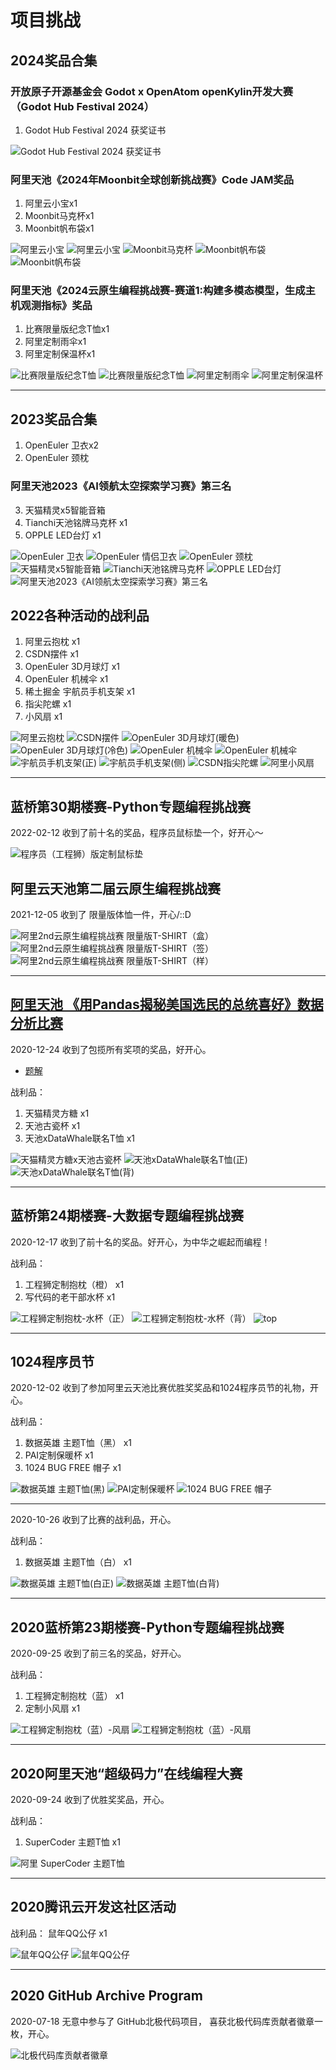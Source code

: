 # 项目挑战



## 2024奖品合集

### 开放原子开源基金会 Godot x OpenAtom openKylin开发大赛（Godot Hub Festival 2024）

1. Godot Hub Festival 2024 获奖证书

![Godot Hub Festival 2024 获奖证书](challenge/2024-godot-festival-certificate.jpg "Godot Hub Festival 2024 获奖证书")

### 阿里天池《2024年Moonbit全球创新挑战赛》Code JAM奖品

1. 阿里云小宝x1
2. Moonbit马克杯x1
3. Moonbit帆布袋x1

![阿里云小宝](challenge/2024-tianchi-alibaba1.jpg "阿里云小宝")
![阿里云小宝](challenge/2024-tianchi-alibaba2.jpg "阿里云小宝")
![Moonbit马克杯](challenge/2024-tianchi-moonbit.jpg "Moonbit马克杯")
![Moonbit帆布袋](challenge/2024-tianchi-bag1.jpg "Moonbit帆布袋")
![Moonbit帆布袋](challenge/2024-tianchi-bag2.jpg "Moonbit帆布袋")

### 阿里天池《2024云原生编程挑战赛-赛道1:构建多模态模型，生成主机观测指标》奖品

1. 比赛限量版纪念T恤x1
2. 阿里定制雨伞x1
3. 阿里定制保温杯x1

![比赛限量版纪念T恤](challenge/2024-tianchi-tshirt1.jpg "比赛限量版纪念T恤")
![比赛限量版纪念T恤](challenge/2024-tianchi-tshirt2.jpg "比赛限量版纪念T恤")
![阿里定制雨伞](challenge/2024-tianchi-umbrella.jpg "阿里定制雨伞")
![阿里定制保温杯](challenge/2024-tianchi-mug.jpg "阿里定制保温杯")

---


## 2023奖品合集

1. OpenEuler 卫衣x2
2. OpenEuler 颈枕

### 阿里天池2023《AI领航太空探索学习赛》第三名

3. 天猫精灵x5智能音箱
4. Tianchi天池铭牌马克杯 x1
5. OPPLE LED台灯 x1

![OpenEuler 卫衣](challenge/2023openeuler1.jpeg "OpenEuler 卫衣")
![OpenEuler 情侣卫衣](challenge/2023openeuler2.png "OpenEuler 情侣卫衣")
![OpenEuler 颈枕](challenge/2023openeuler3.png "OpenEuler 颈枕")
![天猫精灵x5智能音箱](challenge/2023tianchi-tianmaojinglingx5.jpg "天猫精灵x5智能音箱")
![Tianchi天池铭牌马克杯](challenge/2023tianchicup.jpg "Tianchi天池铭牌马克杯")
![OPPLE LED台灯](challenge/2023-tianchi-oppleled.jpg "OPPLE LED台灯")
![阿里天池2023《AI领航太空探索学习赛》第三名](challenge/2023-tianchi-top3.jpg "阿里天池2023《AI领航太空探索学习赛》第三名")


## 2022各种活动的战利品

1. 阿里云抱枕 x1
2. CSDN摆件 x1
3. OpenEuler 3D月球灯 x1
4. OpenEuler 机械伞 x1
5. 稀土掘金 宇航员手机支架 x1
6. 指尖陀螺 x1
7. 小风扇 x1

![阿里云抱枕](challenge/2022aliyun1.jpeg "阿里云抱枕")
![CSDN摆件](challenge/2022CSDN1.jpeg "CSDN摆件")
![OpenEuler 3D月球灯(暖色)](challenge/2022openeuler1.jpeg "OpenEuler 3D月球灯(暖色)")
![OpenEuler 3D月球灯(冷色)](challenge/2022openeuler2.jpeg "OpenEuler 3D月球灯(冷色)")
![OpenEuler 机械伞](challenge/2022openeuler3.jpeg "OpenEuler 机械伞")
![OpenEuler 机械伞](challenge/2022openeuler4.jpeg "开关的开伞按钮很赞和透视的机械结构很赞")
![宇航员手机支架(正)](challenge/20221.jpeg "宇航员手机支架(正)")
![宇航员手机支架(侧)](challenge/20222.jpeg "宇航员手机支架(侧)")
![CSDN指尖陀螺](challenge/20223.jpeg "CSDN指尖陀螺")
![阿里小风扇](challenge/20224.jpeg "阿里小风扇")

---

## 蓝桥第30期楼赛-Python专题编程挑战赛

2022-02-12 收到了前十名的奖品，程序员鼠标垫一个，好开心～

![程序员（工程狮）版定制鼠标垫](challenge/20220212.jpg "程序员（工程狮）版定制鼠标垫")

## 阿里云天池第二届云原生编程挑战赛

2021-12-05 收到了 限量版体恤一件，开心/::D

![阿里2nd云原生编程挑战赛 限量版T-SHIRT（盒）](challenge/514456082817015.png "阿里2nd云原生编程挑战赛 限量版T-SHIRT（盒）")
![阿里2nd云原生编程挑战赛 限量版T-SHIRT（签）](challenge/428401392606107.png "阿里2nd云原生编程挑战赛 限量版T-SHIRT（签）")
![阿里2nd云原生编程挑战赛 限量版T-SHIRT（样）](challenge/562082015931858.png "阿里2nd云原生编程挑战赛 限量版T-SHIRT（样）")

---

## [阿里天池 《用Pandas揭秘美国选民的总统喜好》数据分析比赛](https://tianchi.aliyun.com/competition/entrance/531837/introduction)

2020-12-24 收到了包揽所有奖项的奖品，好开心。

- [题解](https://tianchi.aliyun.com/notebook-ai/detail?postId=144830)

战利品：

 1. 天猫精灵方糖 x1
 2. 天池古瓷杯 x1
 3. 天池xDataWhale联名T恤 x1

 ![天猫精灵方糖x天池古瓷杯](challenge/80471980.jpg "天猫精灵方糖x天池古瓷杯")
 ![天池xDataWhale联名T恤(正)](challenge/302661453.jpg "阿里天池xDataWhale联名T恤(正)")
 ![天池xDataWhale联名T恤(背)](challenge/1125910601.jpg "阿里天池xDataWhale联名T恤(背)")

---

## 蓝桥第24期楼赛-大数据专题编程挑战赛

2020-12-17 收到了前十名的奖品。好开心，为中华之崛起而编程！

战利品：

 1. 工程狮定制抱枕（橙） x1
 2. 写代码的老干部水杯 x1

 ![工程狮定制抱枕-水杯（正）](challenge/537102453.jpg "工程狮定制抱枕-水杯（正）")
 ![工程狮定制抱枕-水杯（背）](challenge/438656293.jpg "工程狮定制抱枕-水杯（背）")
 ![top](challenge/1009585516.jpg "top")

---

## 1024程序员节

2020-12-02 收到了参加阿里云天池比赛优胜奖奖品和1024程序员节的礼物，开心。

战利品：

1. 数据英雄 主题T恤（黑） x1
2. PAI定制保暖杯 x1
3. 1024 BUG FREE 帽子 x1

 ![数据英雄 主题T恤(黑)](challenge/1288698579.jpg "阿里天池 数据英雄 主题T恤(黑)")
 ![PAI定制保暖杯](challenge/546413334.jpg "阿里 PAI定制保暖杯")
 ![1024 BUG FREE 帽子](challenge/1616793816.jpg "阿里 1024 BUG FREE 帽子")

---

2020-10-26 收到了比赛的战利品，开心。

战利品：

1. 数据英雄 主题T恤（白） x1

 ![数据英雄 主题T恤(白正)](challenge/22075854.jpg "阿里天池 数据英雄 主题T恤(白正)")
 ![数据英雄 主题T恤(白背)](challenge/653297591.jpg "阿里天池 数据英雄 主题T恤(白背)")

---

## 2020蓝桥第23期楼赛-Python专题编程挑战赛

2020-09-25 收到了前三名的奖品，好开心。

战利品：

 1. 工程狮定制抱枕（蓝） x1
 2. 定制小风扇 x1

![工程狮定制抱枕（蓝）-风扇](challenge/892612181.jpg "工程狮定制抱枕（蓝正）-风扇")
![工程狮定制抱枕（蓝）-风扇](challenge/763308225.jpg "工程狮定制抱枕（蓝背）-风扇")

---

## 2020阿里天池“超级码力”在线编程大赛

2020-09-24 收到了优胜奖奖品，开心。

战利品：

 1. SuperCoder 主题T恤 x1

 ![阿里 SuperCoder 主题T恤](challenge/1851567568.jpg "Alibaba Cloud SuperCoder 主题T恤")

---

## 2020腾讯云开发这社区活动

战利品：
鼠年QQ公仔 x1

<!-- <figure class="half"> -->

![鼠年QQ公仔](challenge/2020qq1.jpeg "鼠年QQ公仔(正)")
![鼠年QQ公仔](challenge/2020qq2.jpeg "鼠年QQ公仔(背)")

<!-- </figure> -->

---

## 2020 GitHub Archive Program

2020-07-18 无意中参与了 GitHub北极代码项目， 喜获北极代码库贡献者徽章一枚，开心。

![北极代码库贡献者徽章](challenge/1648342306.jpg "北极代码库贡献者徽章")
